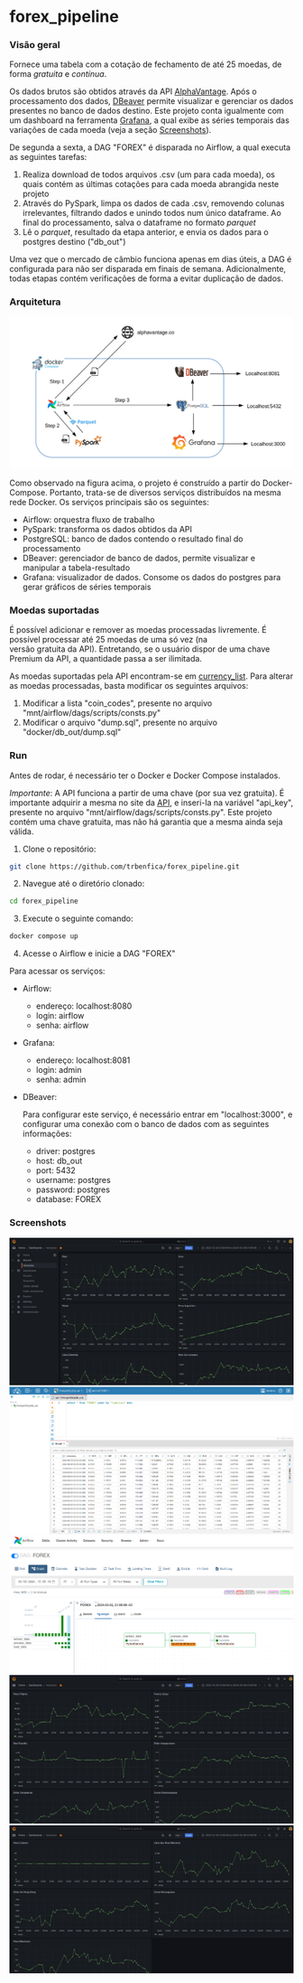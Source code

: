 # forex_pipeline


### Visão geral


Fornece uma tabela com a cotação de fechamento de até 25 moedas, de forma *gratuita* e *contínua*.

Os dados brutos são obtidos através da API [AlphaVantage](https://www.alphavantage.co/). Após o processamento dos dados, 
[DBeaver](https://dbeaver.io/download/) permite visualizar e gerenciar os dados presentes no banco de dados destino. Este projeto 
conta igualmente com um dashboard na ferramenta [Grafana](https://grafana.com/), a qual exibe as séries temporais das variações 
de cada moeda (veja a seção [Screenshots](#Screenshots)).

De segunda a sexta, a DAG "FOREX" é disparada no Airflow, a qual executa as seguintes tarefas:

1. Realiza download de todos arquivos .csv (um para cada moeda), os quais contém as últimas cotações para cada moeda abrangida neste projeto
1. Através do PySpark, limpa os dados de cada .csv, removendo colunas irrelevantes, filtrando dados e unindo todos num único dataframe.
Ao final do processamento, salva o dataframe no formato _parquet_
1. Lê o _parquet_, resultado da etapa anterior, e envia os dados para o postgres destino ("db_out")

Uma vez que o mercado de câmbio funciona apenas em dias úteis, a DAG é configurada para não ser disparada em finais de semana.
Adicionalmente, todas etapas contém verificações de forma a evitar duplicação de dados.


### Arquitetura

![forex_architecture](./docs/architecture.png)

Como observado na figura acima, o projeto é construído a partir do Docker-Compose. Portanto, trata-se de diversos serviços
distribuídos na mesma rede Docker. Os serviços principais são os seguintes:

- Airflow: orquestra fluxo de trabalho
- PySpark: transforma os dados obtidos da API
- PostgreSQL: banco de dados contendo o resultado final do processamento
- DBeaver: gerenciador de banco de dados, permite visualizar e manipular a tabela-resultado
- Grafana: visualizador de dados. Consome os dados do postgres para gerar gráficos de séries temporais


### Moedas suportadas

É possível adicionar e remover as moedas processadas livremente. É possível processar até 25 moedas de uma só vez (na  
versão gratuita da API). Entretando, se o usuário dispor de uma chave Premium da API, a quantidade passa a ser ilimitada.

As moedas suportadas pela API encontram-se em [currency_list](https://www.alphavantage.co/physical_currency_list/). Para alterar as moedas
processadas, basta modificar os seguintes arquivos:

1. Modificar a lista "coin_codes", presente no arquivo "mnt/airflow/dags/scripts/consts.py"
1. Modificar o arquivo "dump.sql", presente no arquivo "docker/db_out/dump.sql"


### Run

Antes de rodar, é necessário ter o Docker e Docker Compose instalados.

*Importante*: A API funciona a partir de uma chave (por sua vez gratuita). É importante adquirir a mesma no site da 
[API](https://www.alphavantage.co/support/#api-key), e inseri-la na variável "api_key", presente no arquivo 
"mnt/airflow/dags/scripts/consts.py". Este projeto contém uma chave gratuita, mas não há garantia que a mesma ainda seja válida.

1. Clone o repositório:

  ```bash
  git clone https://github.com/trbenfica/forex_pipeline.git
  ```

2. Navegue até o diretório clonado:

  ```bash
  cd forex_pipeline
  ```

3. Execute o seguinte comando:

  ```bash
  docker compose up
  ```

4. Acesse o Airflow e inicie a DAG "FOREX"

Para acessar os serviços:

- Airflow:

  - endereço: localhost:8080
  - login: airflow
  - senha: airflow

- Grafana:

  - endereço: localhost:8081
  - login: admin
  - senha: admin

- DBeaver:

  Para configurar este serviço, é necessário entrar em "localhost:3000", e configurar
  uma conexão com o banco de dados com as seguintes informações:

  - driver: postgres
  - host: db_out
  - port: 5432
  - username: postgres
  - password: postgres
  - database: FOREX


### Screenshots

![grafana1](./docs/grafana%201.png)
![dbeaver](./docs/dbeaver.png)
![airflow](./docs/dag.png)
![grafana2](./docs/grafana%202.png)
![grafana3](./docs/grafana%203.png)

